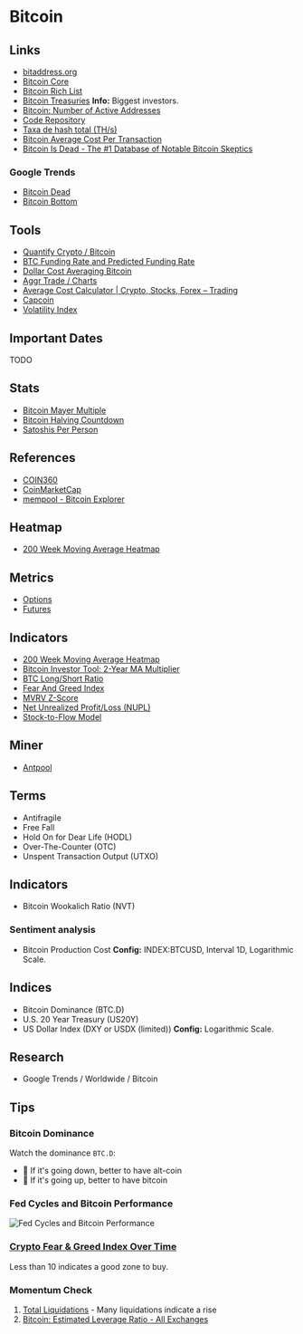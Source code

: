 # Bitcoin

<!--
https://antiliquidation.gitlab.io/
https://www.3cstats.com/leverage-bot-calculator/
https://coinguides.org/average-cost-calculator-crypto-stocks-trading/
https://charts.aggr.trade/
https://cryptoprice.io/coins/bitcoin

Not Your Your Keys, Not Your Coins

BLX

SegWit

Mt. Gox

Trezor Model T
Ledger Nano S

https://app.pluralsight.com/library/courses/bitcoin-decentralized-technology/table-of-contents
https://app.pluralsight.com/guides/the-cryptography-of-bitcoin

https://linkedin.com/learning/search?entityType=COURSE&keywords=bitcoin

https://www.youtube.com/watch?v=A2KufQupz78

https://hyblockcapital.com/liquidationlevel

Masternode - Dash, PIVX, CrownCoin, TransferCoin, ExclusiveCoin

https://www.theblockcrypto.com/data/crypto-markets/futures

O.I. > 2,6m
-->

## Links

- [bitaddress.org](https://bitaddress.org/)
- [Bitcoin Core](https://bitcoincore.org/)
- [Bitcoin Rich List](https://bitinfocharts.com/top-100-richest-bitcoin-addresses.html)
- [Bitcoin Treasuries](https://bitcointreasuries.net/) **Info:** Biggest investors.
- [Bitcoin: Number of Active Addresses](https://studio.glassnode.com/metrics?a=BTC&m=addresses.ActiveCount)
- [Code Repository](https://github.com/bitcoin/bitcoin)
- [Taxa de hash total (TH/s)](blockchain.com/pt/charts/hash-rate)
- [Bitcoin Average Cost Per Transaction](https://ycharts.com/indicators/bitcoin_average_cost_per_transaction)
- [Bitcoin Is Dead - The #1 Database of Notable Bitcoin Skeptics](https://www.bitcoinisdead.org/)

### Google Trends

- [Bitcoin Dead](https://trends.google.com/trends/explore?date=all&q=bitcoin%20dead)
- [Bitcoin Bottom](https://trends.google.com/trends/explore?date=all&q=bitcoin%20bottom)

## Tools

- [Quantify Crypto / Bitcoin](https://quantifycrypto.com/coins/BTC)
- [BTC Funding Rate and Predicted Funding Rate](https://coinalyze.net/bitcoin/funding-rate/)
- [Dollar Cost Averaging Bitcoin](https://dcabtc.com/)
- [Aggr Trade / Charts](https://charts.aggr.trade/ne1n)
- [Average Cost Calculator | Crypto, Stocks, Forex – Trading](https://coinguides.org/average-cost-calculator-crypto-stocks-trading/)
- [Capcoin](https://capcoin.ru/?c=COINBASE:BTCUSD,COINBASE:ETHUSD,COINBASE:LTCUSD#nav)
- [Volatility Index](https://www.winrate.io/volatility-index)

## Important Dates

TODO

## Stats

- [Bitcoin Mayer Multiple](https://stats.buybitcoinworldwide.com/mayermultiple/)
- [Bitcoin Halving Countdown](https://coinmarketcap.com/halving/bitcoin/)
- [Satoshis Per Person](https://satoshisperperson.com/)

## References

- [COIN360](https://coin360.com)
- [CoinMarketCap](https://coinmarketcap.com/)
- [mempool - Bitcoin Explorer](https://mempool.space/)

## Heatmap

- [200 Week Moving Average Heatmap](https://lookintobitcoin.com/charts/200-week-moving-average-heatmap/)

## Metrics

- [Options](https://metrics.deribit.com/options/BTC)
- [Futures](https://metrics.deribit.com/options/BTC)

## Indicators

- [200 Week Moving Average Heatmap](https://www.lookintobitcoin.com/charts/200-week-moving-average-heatmap/)
- [Bitcoin Investor Tool: 2-Year MA Multiplier](https://www.lookintobitcoin.com/charts/bitcoin-investor-tool/)
- [BTC Long/Short Ratio](https://coinglass.com/LongShortRatio)
- [Fear And Greed Index](https://www.lookintobitcoin.com/charts/bitcoin-fear-and-greed-index/)
- [MVRV Z-Score](https://www.lookintobitcoin.com/charts/mvrv-zscore/)
- [Net Unrealized Profit/Loss (NUPL)](https://lookintobitcoin.com/charts/relative-unrealized-profit--loss/)
- [Stock-to-Flow Model](https://www.lookintobitcoin.com/charts/stock-to-flow-model/)

## Miner

- [Antpool](https://antpool.com/)

## Terms

- Antifragile
- Free Fall
- Hold On for Dear Life (HODL)
- Over-The-Counter (OTC)
- Unspent Transaction Output (UTXO)

## Indicators

- Bitcoin Wookalich Ratio (NVT)

### Sentiment analysis

- Bitcoin Production Cost **Config:** INDEX:BTCUSD, Interval 1D, Logarithmic Scale.

## Indices

- Bitcoin Dominance (BTC.D)
- U.S. 20 Year Treasury (US20Y)
- US Dollar Index (DXY or USDX (limited)) **Config:** Logarithmic Scale.

<!--
DXY inverse of Gold

TVC:DXY vs INDEX:BTCUSD -> Pin to scale -> Pinned to scale B -> Logarithmic
-->

## Research

- Google Trends / Worldwide / Bitcoin

## Tips

### Bitcoin Dominance

Watch the dominance `BTC.D`:

- 🔽 If it's going down, better to have alt-coin
- 🔼 If it's going up, better to have bitcoin

### Fed Cycles and Bitcoin Performance

![Fed Cycles and Bitcoin Performance](/assets/images/fed-cycles.webp)

### [Crypto Fear & Greed Index Over Time](https://alternative.me/crypto/fear-and-greed-index/)

Less than 10 indicates a good zone to buy.

### Momentum Check

1. [Total Liquidations](https://coinglass.com/LiquidationData) - Many liquidations indicate a rise
2. [Bitcoin: Estimated Leverage Ratio - All Exchanges](https://cryptoquant.com/asset/btc/chart/market-indicator/estimated-leverage-ratio?exchange=all_exchange&window=DAY&sma=0&ema=0&priceScale=linear&metricScale=linear&chartStyle=line)
